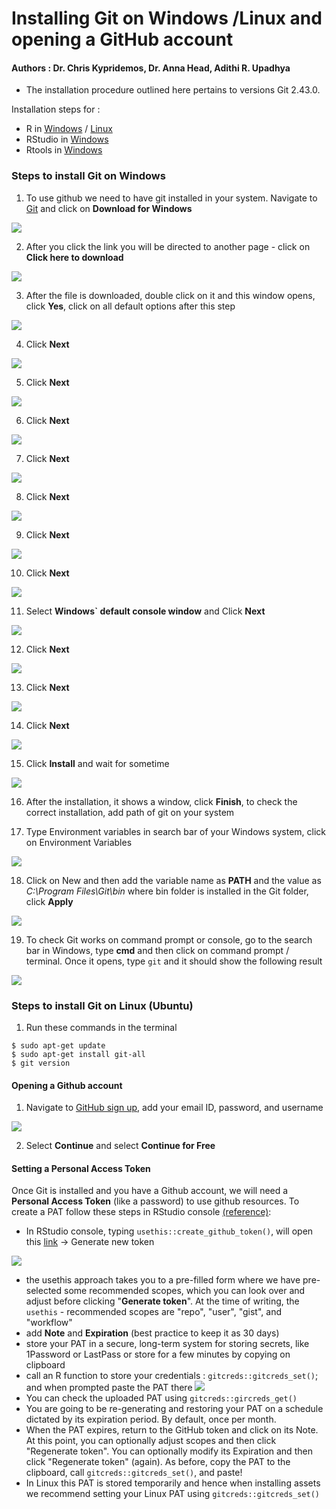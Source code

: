 # Installing Git on Windows /Linux and opening a GitHub account

#### Authors : Dr. Chris Kypridemos, Dr. Anna Head, Adithi R. Upadhya


- The installation procedure outlined here pertains to versions Git 2.43.0. 

Installation steps for : 

- R in [Windows](installing_R_on_windows.md) / [Linux](installing_R_on_linux.md)
- RStudio in [Windows](installing_RStudio_on_windows.md)
- Rtools in [Windows](installing_rtools_on_windows.md)

### Steps to install Git on Windows

1. To use github we need to have git installed in your system. Navigate to [Git](https://git-scm.com/downloads) and click on **Download for Windows**

![](img/Git_1.jpeg)

2. After you click the link you will be directed to another page - click on **Click here to download**

![](img/Git_2.jpeg)


3. After the file is downloaded, double click on it and this window opens, click **Yes**, click on all default options after this step

![](img/Git_3.jpeg)


4. Click **Next** 

![](img/Git_4.jpeg)


5. Click **Next** 

![](img/Git_5.jpeg)


6. Click **Next**

![](img/Git_6.jpeg)


7. Click **Next** 

![](img/Git_7.jpeg)


8. Click **Next** 

![](img/Git_8.jpeg)


9. Click **Next**

![](img/Git_9.jpeg)


10. Click **Next**

![](img/Git_10.jpeg)


11. Select **Windows` default console window** and Click **Next**

![](img/Git_11.jpeg)


12. Click **Next**

![](img/Git_12.jpeg)


13. Click **Next**

![](img/Git_13.jpeg)


14. Click **Next**

![](img/Git_14.jpeg)


15. Click **Install** and wait for sometime

![](img/Git_15.jpeg)


16. After the installation, it shows a window, click **Finish**, to check the correct installation, add path of git on your system

17. Type Environment variables in search bar of your Windows system, click on Environment Variables

![](img/Git_16.jpeg)


18. Click on New  and then add the variable name as **PATH** and the value as *C:\\Program Files\\Git\\bin* where bin folder is installed in the Git folder, click **Apply**

![](img/Git_17.jpeg)


19. To check Git works on command prompt or console, go to the search bar in Windows, type **cmd** and then click on command prompt / terminal. Once it opens, type `git` and it should show the following result

![](img/Git_18.jpeg)


### Steps to install Git on Linux (Ubuntu) 

1. Run these commands in the terminal 

```{r}
$ sudo apt-get update 
$ sudo apt-get install git-all
$ git version
```


#### Opening a Github account

1. Navigate to [GitHub sign up](https://github.com/signup), add your email ID, password, and username

![](img/Github_2.jpeg)


2. Select **Continue** and select **Continue for Free**

#### Setting a Personal Access Token

Once Git is installed and you have a Github account, we will need a **Personal Access Token** (like a password) to use github resources. To create a PAT follow these steps in RStudio console [(reference)](https://happygitwithr.com/https-pat): 
  - In RStudio console, typing `usethis::create_github_token()`, will open this [link](https://github.com/settings/tokens) -> Generate new token
  
 ![](img/Github_5.jpeg)

  - the usethis approach takes you to a pre-filled form where we have pre-selected some recommended scopes, which you can look over and adjust before clicking "**Generate token**". At the time of writing, the `usethis` - recommended scopes are "repo", "user", "gist", and "workflow"
  - add **Note** and **Expiration** (best practice to keep it as 30 days)
  - store your PAT in a secure, long-term system for storing secrets, like 1Password or LastPass or store for a few minutes by copying on clipboard
  - call an R function to store your credentials : `gitcreds::gitcreds_set()`; and when prompted paste the PAT there
  ![](img/Github_6.jpeg)
  - You can check the uploaded PAT using `gitcreds::gircreds_get()`
  - You are going to be re-generating and restoring your PAT on a schedule dictated by its expiration period. By default, once per month.
 - When the PAT expires, return to the GitHub token and click on its Note. At this point, you can optionally adjust scopes and then click "Regenerate token". You can optionally modify its Expiration and then click "Regenerate token" (again). As before, copy the PAT to the clipboard, call `gitcreds::gitcreds_set()`, and paste!
 - In Linux this PAT is stored temporarily and hence when installing assets we recommend setting your Linux PAT using `gitcreds::gitcreds_set()`


